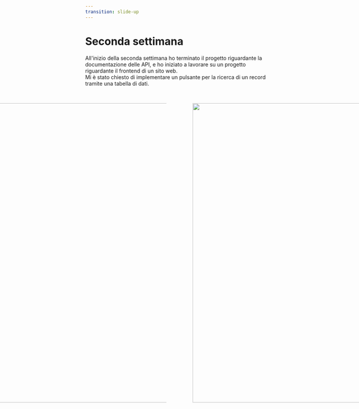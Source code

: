 ```yaml
---
transition: slide-up
---
```


# Seconda settimana

All'inizio della seconda settimana ho terminato il progetto riguardante la documentazione delle API, e ho iniziato a lavorare su un progetto riguardante il frontend di un sito web.<br />
Mi è stato chiesto di implementare un pulsante per la ricerca di un record tramite una tabella di dati.<br />
<div style="justify-content: center; display: flex; flex-direction: row; padding-top: 30px; gap: 70px">
    <img 
        style="width: 30vh; height: 20vh;" 
        src="https://repository-images.githubusercontent.com/318576591/a7182780-3625-11eb-925d-adc07c4e5e7c"/>
    <img 
        style="width: 30vh; height: 20vh;" 
        src="https://cdn.syncfusion.com/content/images/company-logos/Syncfusion_Logo_Image.png"/>
</div>